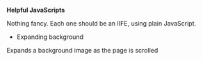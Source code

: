 **Helpful JavaScripts** 

Nothing fancy. Each one should be an IIFE, using plain JavaScript.

* Expanding background

Expands a background image as the page is scrolled
